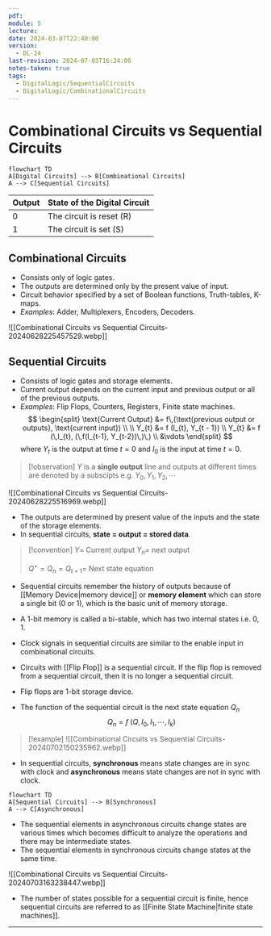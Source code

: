```yaml
---
pdf: 
module: 5
lecture: 
date: 2024-03-07T22:40:00
version:
  - DL-24
last-revision: 2024-07-03T16:24:00
notes-taken: true
tags:
  - DigitalLogic/SequentialCircuits
  - DigitalLogic/CombinationalCircuits
---
```

# Combinational Circuits vs Sequential Circuits

```mermaid
flowchart TD
A[Digital Circuits] --> B[Combinational Circuits]
A --> C[Sequential Circuits]
```

| Output | State of the Digital Circuit |
| ------ | ---------------------------- |
| 0      | The circuit is reset (R)     |
| 1      | The circuit is set (S)       |

## Combinational Circuits

- Consists only of logic gates.
- The outputs are determined only by the present value of input.
- Circuit behavior specified by a set of Boolean functions, Truth-tables, K-maps.
- *Examples*: Adder, Multiplexers, Encoders, Decoders.

![[Combinational Circuits vs Sequential Circuits-20240628225457529.webp]]

## Sequential Circuits

- Consists of logic gates and storage elements.
- Current output depends on the current input and previous output or all of the previous outputs.
- *Examples*: Flip Flops, Counters, Registers, Finite state machines.
$$
\begin{split}
\text{Current Output} &= f\,(\text{previous output or outputs}, \text{current input}) \\ \\
Y_{t} &= f (I_{t}, Y_{t - 1}) \\
Y_{t} &= f (\,I_{t}, (\,f(I_{t-1}, Y_{t-2})\,)\,) \\
&\vdots 
\end{split}
$$
where $Y_{t}$ is the output at time $t=0$ and $I_{0}$ is the input at time $t=0$.

> [!observation] 
> $Y$ is a **single output** line and outputs at different times are denoted by a subscipts e.g. $Y_{0}, Y_{1}, Y_{2}, \cdots$

![[Combinational Circuits vs Sequential Circuits-20240628225516969.webp]]

- The outputs are determined by present value of the inputs and the state of the storage elements.
- In sequential circuits, **state = output = stored data**.

> [!convention] 
> $Y =$ Current output
> $Y_{n} =$ next output 
> 
> $Q^+ = Q_n = Q_{t + 1} =$ Next state equation

- Sequential circuits remember the history of outputs because of [[Memory Device|memory device]] or **memory element** which can store a single bit (0 or 1), which is the basic unit of memory storage.
- A 1-bit memory is called a bi-stable, which has two internal states i.e. $0, 1$.

- Clock signals in sequential circuits are similar to the enable input in combinational circuits.

- Circuits with [[Flip Flop]] is a sequential circuit. If the flip flop is removed from a sequential circuit, then it is no longer a sequential circuit.
- Flip flops are 1-bit storage device.
- The function of the sequential circuit is the next state equation $Q_n$
$$
Q_n = f\;(Q, I_0, I_1, \cdots, I_k)
$$

> [!example] 
> ![[Combinational Circuits vs Sequential Circuits-20240702150235962.webp]]

- In sequential circuits, **synchronous** means state changes are in sync with clock and **asynchronous** means state changes are not in sync with clock.

```mermaid
flowchart TD
A[Sequential Circuits] --> B[Synchronous]
A --> C[Asynchronous]
```

- The sequential elements in asynchronous circuits change states are various times which becomes difficult to analyze the operations and there may be intermediate states.
- The sequential elements in synchronous circuits change states at the same time.

![[Combinational Circuits vs Sequential Circuits-20240703163238447.webp]]

- The number of states possible for a sequential circuit is finite, hence sequential circuits are referred to as [[Finite State Machine|finite state machines]].

---